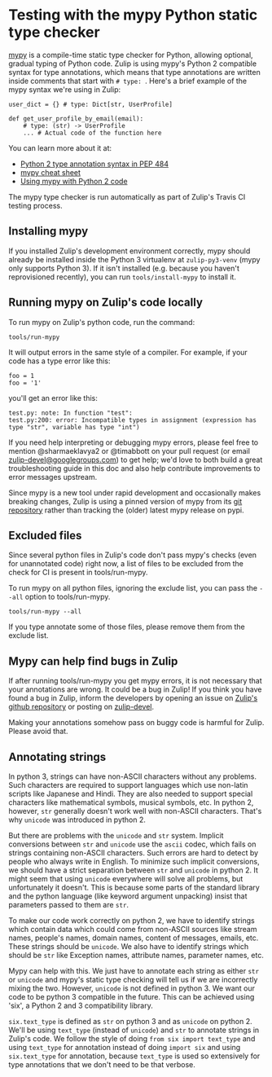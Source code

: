 # Testing with the mypy Python static type checker

[mypy](http://mypy-lang.org/) is a compile-time static type checker
for Python, allowing optional, gradual typing of Python code.  Zulip
is using mypy's Python 2 compatible syntax for type annotations, which
means that type annotations are written inside comments that start
with `# type: `.  Here's a brief example of the mypy syntax we're
using in Zulip:

```
user_dict = {} # type: Dict[str, UserProfile]

def get_user_profile_by_email(email):
    # type: (str) -> UserProfile
    ... # Actual code of the function here
```

You can learn more about it at:

* [Python 2 type annotation syntax in PEP 484](https://www.python.org/dev/peps/pep-0484/#suggested-syntax-for-python-2-7-and-straddling-code)
* [mypy cheat sheet](https://github.com/python/mypy/blob/master/docs/source/cheat_sheet.rst)
* [Using mypy with Python 2 code](http://mypy.readthedocs.io/en/latest/python2.html)

The mypy type checker is run automatically as part of Zulip's Travis
CI testing process.

## Installing mypy

If you installed Zulip's development environment correctly, mypy
should already be installed inside the Python 3 virtualenv at
`zulip-py3-venv` (mypy only supports Python 3).  If it isn't installed
(e.g. because you haven't reprovisioned recently), you can run
`tools/install-mypy` to install it.

## Running mypy on Zulip's code locally

To run mypy on Zulip's python code, run the command:

    tools/run-mypy

It will output errors in the same style of a compiler.  For example,
if your code has a type error like this:

```
foo = 1
foo = '1'
```

you'll get an error like this:

```
test.py: note: In function "test":
test.py:200: error: Incompatible types in assignment (expression has type "str", variable has type "int")
```

If you need help interpreting or debugging mypy errors, please feel
free to mention @sharmaeklavya2 or @timabbott on your pull request (or
email zulip-devel@googlegroups.com) to get help; we'd love to both
build a great troubleshooting guide in this doc and also help
contribute improvements to error messages upstream.

Since mypy is a new tool under rapid development and occasionally
makes breaking changes, Zulip is using a pinned version of mypy from
its [git repository](https://github.com/python/mypy) rather than
tracking the (older) latest mypy release on pypi.

## Excluded files

Since several python files in Zulip's code don't pass mypy's checks
(even for unannotated code) right now, a list of files to be excluded
from the check for CI is present in tools/run-mypy.

To run mypy on all python files, ignoring the exclude list, you can
pass the `--all` option to tools/run-mypy.

    tools/run-mypy --all

If you type annotate some of those files, please remove them from the
exclude list.

## Mypy can help find bugs in Zulip

If after running tools/run-mypy you get mypy errors, it is not necessary
that your annotations are wrong.  It could be a bug in Zulip!
If you think you have found a bug in Zulip, inform the developers by
opening an issue on [Zulip's github repository](https://github.com/zulip/zulip/issues)
or posting on [zulip-devel](https://groups.google.com/d/forum/zulip-devel).

Making your annotations somehow pass on buggy code is harmful for Zulip.
Please avoid that.

## Annotating strings

In python 3, strings can have non-ASCII characters without any problems.
Such characters are required to support languages which use non-latin
scripts like Japanese and Hindi.  They are also needed to support special
characters like mathematical symbols, musical symbols, etc.
In python 2, however, `str` generally doesn't work well with non-ASCII
characters.  That's why `unicode` was introduced in python 2.

But there are problems with the `unicode` and `str` system.  Implicit
conversions between `str` and `unicode` use the `ascii` codec, which
fails on strings containing non-ASCII characters.  Such errors are hard
to detect by people who always write in English.  To minimize such
implicit conversions, we should have a strict separation between `str`
and `unicode` in python 2.  It might seem that using `unicode` everywhere
will solve all problems, but unfortunately it doesn't.  This is because
some parts of the standard library and the python language (like keyword
argument unpacking) insist that parameters passed to them are `str`.

To make our code work correctly on python 2, we have to identify strings
which contain data which could come from non-ASCII sources like stream
names, people's names, domain names, content of messages, emails, etc.
These strings should be `unicode`.  We also have to identify strings
which should be `str` like Exception names, attribute names, parameter
names, etc.

Mypy can help with this.  We just have to annotate each string as either
`str` or `unicode` and mypy's static type checking will tell us if we
are incorrectly mixing the two.  However, `unicode` is not defined in
python 3.  We want our code to be python 3 compatible in the future.
This can be achieved using 'six', a Python 2 and 3 compatibility library.

`six.text_type` is defined as `str` on python 3 and as `unicode` on
python 2.  We'll be using `text_type` (instead of `unicode`) and `str`
to annotate strings in Zulip's code.  We follow the style of doing
`from six import text_type` and using `text_type` for annotation instead
of doing `import six` and using `six.text_type` for annotation, because
`text_type` is used so extensively for type annotations that we don't
need to be that verbose.
